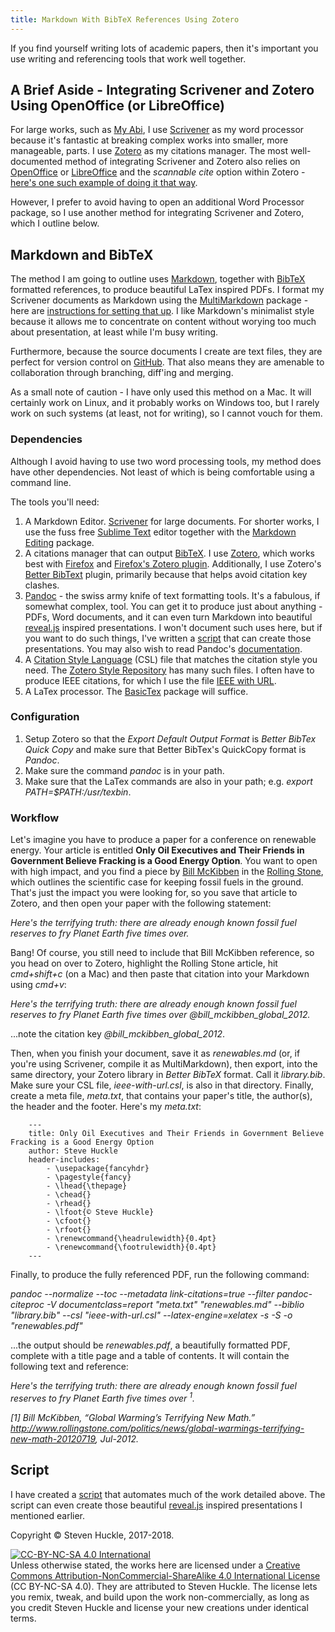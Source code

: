 ```yaml
---
title: Markdown With BibTeX References Using Zotero
---
```


If you find yourself writing lots of academic papers, then it's important you use writing and referencing tools that work well together.

## A Brief Aside - Integrating Scrivener and Zotero Using OpenOffice (or LibreOffice)

For large works, such as [My Abi](https://glowkeeper.gitbooks.io/my-abi/content/), I use [Scrivener](https://www.literatureandlatte.com/scrivener.php) as my word processor because it's fantastic at breaking complex works into smaller, more manageable, parts. I use [Zotero](https://www.zotero.org/) as my citations manager. The most well-documented method of integrating Scrivener and Zotero also relies on [OpenOffice](https://www.openoffice.org/) or [LibreOffice](https://www.libreoffice.org/) and the _scannable cite_ option within Zotero - [here's one such example of doing it that way](http://thedigitalresearcher.com/how-to-use-zotero-with-scrivener/).

However, I prefer to avoid having to open an additional Word Processor package, so I use another method for integrating Scrivener and Zotero, which I outline below.

## Markdown and BibTeX

The method I am going to outline uses [Markdown](https://daringfireball.net/projects/markdown/), together with [BibTeX](http://www.bibtex.org/) formatted references, to produce beautiful LaTex inspired PDFs. I format my Scrivener documents as Markdown using the [MultiMarkdown](http://fletcherpenney.net/multimarkdown/) package - here are [instructions for setting that up](http://thaddeushunt.com/tips-setting-up-scrivener-to-compile-multimarkdown/). I like Markdown's minimalist style because it allows me to concentrate on content without worying too much about presentation, at least while I'm busy writing.

Furthermore, because the source documents I create are text files, they are perfect for version control on [GitHub](https://github.com/). That also means they are amenable to collaboration through branching, diff'ing and merging.

As a small note of caution - I have only used this method on a Mac. It will certainly work on Linux, and it probably works on Windows too, but I rarely work on such systems (at least, not for writing), so I cannot vouch for them.

### Dependencies

Although I avoid having to use two word processing tools, my method does have other dependencies. Not least of which is being comfortable using a command line.

The tools you'll need:

1. A Markdown Editor. [Scrivener](https://www.literatureandlatte.com/scrivener.php) for large documents. For shorter works, I use the fuss free [Sublime Text](https://www.sublimetext.com/) editor together with the [Markdown Editing](https://github.com/SublimeText-Markdown/MarkdownEditing) package.  
2. A citations manager that can output [BibTeX](http://www.bibtex.org/). I use [Zotero](https://www.zotero.org/), which works best with [Firefox](https://www.mozilla.org/en-GB/firefox/new/) and [Firefox's Zotero plugin](https://download.zotero.org/extension/zotero-4.0.29.10.xpi). Additionally, I use Zotero's [Better BibText](https://github.com/retorquere/zotero-better-bibtex) plugin, primarily because that helps avoid citation key clashes.
3. [Pandoc](http://pandoc.org/) - the swiss army knife of text formatting tools. It's a fabulous, if somewhat complex, tool. You can get it to produce just about anything - PDFs, Word documents, and it can even turn Markdown into beautiful [reveal.js](https://github.com/hakimel/reveal.js/) inspired presentations. I won't document such uses here, but if you want to do such things, I've written a [script](https://github.com/glowkeeper/pandoc-build) that can create those presentations. You may also wish to read Pandoc's [documentation](http://pandoc.org/README.html).
4. A [Citation Style Language](http://citationstyles.org/) (CSL) file that matches the citation style you need. The [Zotero Style Repository](https://www.zotero.org/styles) has many such files. I often have to produce IEEE citations, for which I use the file [IEEE with URL](https://www.zotero.org/styles/ieee-with-url).
5. A LaTex processor. The [BasicTex](http://www.tug.org/mactex/morepackages.html) package will suffice.

### Configuration

1. Setup Zotero so that the _Export_ _Default Output Format_ is _Better BibTex Quick Copy_ and make sure that Better BibTex's QuickCopy format is _Pandoc_.
2. Make sure the command _pandoc_ is in your path.
3. Make sure that the LaTex commands are also in your path; e.g. _export PATH=$PATH:/usr/texbin_.

### Workflow

Let's imagine you have to produce a paper for a conference on renewable energy. Your article is entitled **Only Oil Executives and Their Friends in Government Believe Fracking is a Good Energy Option**.  You want to open with high impact, and you find a piece by [Bill McKibben](http://www.billmckibben.com/) in the [Rolling Stone](http://www.rollingstone.com/), which outlines the scientific case for keeping fossil fuels in the ground. That's just the impact you were looking for, so you save that article to Zotero, and then open your paper with the following statement:

_Here's the terrifying truth: there are already enough known fossil fuel reserves to fry Planet Earth five times over._

Bang! Of course, you still need to include that Bill McKibben reference, so you head on over to Zotero, highlight the Rolling Stone article, hit _cmd+shift+c_ (on a Mac) and then paste that citation into your Markdown using _cmd+v_:

_Here's the terrifying truth: there are already enough known fossil fuel reserves to fry Planet Earth five times over @bill_mckibben_global_2012._

...note the citation key _@bill_mckibben_global_2012_.

Then, when you finish your document, save it as _renewables.md_ (or, if you're using Scrivener, compile it as MultiMarkdown), then export, into the same directory, your Zotero library in _Better BibTeX_ format. Call it _library.bib_. Make sure your CSL file, _ieee-with-url.csl_, is also in that directory. Finally, create a meta file, _meta.txt_, that contains your paper's title, the author(s), the header and the footer. Here's my _meta.txt_:

        ---
        title: Only Oil Executives and Their Friends in Government Believe Fracking is a Good Energy Option
        author: Steve Huckle
        header-includes:
            - \usepackage{fancyhdr}
            - \pagestyle{fancy}
            - \lhead{\thepage}
            - \chead{}
            - \rhead{}
            - \lfoot{© Steve Huckle}
            - \cfoot{}
            - \rfoot{}
            - \renewcommand{\headrulewidth}{0.4pt}
            - \renewcommand{\footrulewidth}{0.4pt}
        ---

Finally, to produce the fully referenced PDF, run the following command:

_pandoc --normalize --toc --metadata link-citations=true --filter pandoc-citeproc -V documentclass=report "meta.txt" "renewables.md" --biblio "library.bib" --csl "ieee-with-url.csl" --latex-engine=xelatex -s -S -o "renewables.pdf"_

...the output should be _renewables.pdf_, a beautifully formatted PDF, complete with a title page and a table of contents. It will contain the following text and reference:

_Here's the terrifying truth: there are already enough known fossil fuel reserves to fry Planet Earth five times over <sup>1</sup>._

_[1] Bill McKibben, “Global Warming’s Terrifying New Math.” http://www.rollingstone.com/politics/news/global-warmings-terrifying-new-math-20120719, Jul-2012._

## Script

I have created a [script](https://glowkeeper.github.io/pandoc-presentations/) that automates much of the work detailed above. The script can even create those beautiful [reveal.js](https://github.com/hakimel/reveal.js/) inspired presentations I mentioned earlier.

Copyright © Steven Huckle, 2017-2018.

<a rel="license" href="http://creativecommons.org/licenses/by-nc-sa/4.0/"><img alt="CC-BY-NC-SA 4.0 International" style="border-width:0" src="https://i.creativecommons.org/l/by-nc-sa/4.0/88x31.png" /></a><br />
Unless otherwise stated, the works here are licensed under a [Creative Commons Attribution-NonCommercial-ShareAlike 4.0 International License](https://creativecommons.org/licenses/by-nc-sa/4.0/) (CC BY-NC-SA 4.0). They are attributed to Steven Huckle. The license lets you remix, tweak, and build upon the work non-commercially, as long as you credit Steven Huckle and license your new creations under identical terms.
